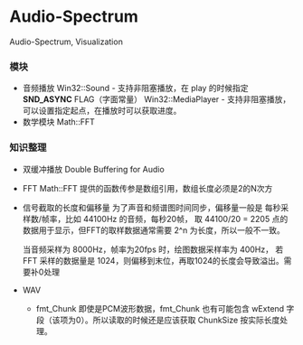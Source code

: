 # Audio-Spectrum
Audio-Spectrum, Visualization

### 模块
  * 音频播放
    Win32::Sound - 支持非阻塞播放，在 play 的时候指定 __SND_ASYNC__ FLAG（字面常量）
    Win32::MediaPlayer - 支持非阻塞播放，可以设置指定起点，在播放时可以获取进度。
  * 数学模块
    Math::FFT

### 知识整理
  * 双缓冲播放
    Double Buffering for Audio
    
  * FFT
    Math::FFT 提供的函数传参是数组引用，数组长度必须是2的N次方

  * 信号截取的长度和偏移量
    为了声音和频谱图时间同步，偏移量一般是 每秒采样数/帧率，比如 44100Hz 的音频，每秒20帧，
    取 44100/20 = 2205 点的数据用于显示，但FFT的取样数据通常需要 2^n 为长度，所以一般不一致。

    当音频采样为 8000Hz，帧率为20fps 时，绘图数据采样率为 400Hz，
    若 FFT 采样的数据量是 1024，则偏移到末位，再取1024的长度会导致溢出。需要补0处理

  * WAV
    * fmt_Chunk
      即使是PCM波形数据，fmt_Chunk 也有可能包含 wExtend 字段（该项为0）。所以读取的时候还是应该获取 ChunkSize 按实际长度处理。

      



